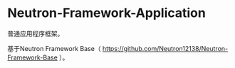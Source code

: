 # Neutron-Framework-Application

普通应用程序框架。

基于Neutron Framework Base（ https://github.com/Neutron12138/Neutron-Framework-Base ）。

